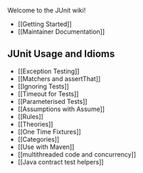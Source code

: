 Welcome to the JUnit wiki!

* [[Getting Started]]
* [[Maintainer Documentation]]

##  JUnit Usage and Idioms
* [[Exception Testing]]
* [[Matchers and assertThat]]
* [[Ignoring Tests]]
* [[Timeout for Tests]]
* [[Parameterised Tests]]
* [[Assumptions with Assume]]
* [[Rules]]
* [[Theories]]
* [[One Time Fixtures]]
* [[Categories]]
* [[Use with Maven]]
* [[multithreaded code and concurrency]]
* [[Java contract test helpers]]